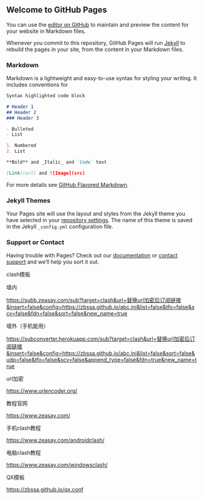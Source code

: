 ## Welcome to GitHub Pages

You can use the [editor on GitHub](https://github.com/ZBSSA/zbssa.GitHub.io/edit/master/index.md) to maintain and preview the content for your website in Markdown files.

Whenever you commit to this repository, GitHub Pages will run [Jekyll](https://jekyllrb.com/) to rebuild the pages in your site, from the content in your Markdown files.

### Markdown

Markdown is a lightweight and easy-to-use syntax for styling your writing. It includes conventions for

```markdown
Syntax highlighted code block

# Header 1
## Header 2
### Header 3

- Bulleted
- List

1. Numbered
2. List

**Bold** and _Italic_ and `Code` text

[Link](url) and ![Image](src)
```

For more details see [GitHub Flavored Markdown](https://guides.github.com/features/mastering-markdown/).

### Jekyll Themes

Your Pages site will use the layout and styles from the Jekyll theme you have selected in your [repository settings](https://github.com/ZBSSA/zbssa.GitHub.io/settings). The name of this theme is saved in the Jekyll `_config.yml` configuration file.

### Support or Contact

Having trouble with Pages? Check out our [documentation](https://help.github.com/categories/github-pages-basics/) or [contact support](https://github.com/contact) and we’ll help you sort it out.


clash模板

墙内

https://subb.zeasay.com/sub?target=clash&url=替换url加密后订阅链接&insert=false&config=https://zbssa.github.io/abc.ini&list=false&tfo=false&scv=false&fdn=false&sort=false&new_name=true

墙外（手机能用）

https://subconverter.herokuapp.com/sub?target=clash&url=替换url加密后订阅链接&insert=false&config=https://zbssa.github.io/abc.ini&list=false&sort=false&udp=false&tfo=false&scv=false&append_type=false&fdn=true&new_name=true

url加密

https://www.urlencoder.org/

教程官网

https://www.zeasay.com/

手机clash教程

https://www.zeasay.com/androidclash/

电脑clash教程

https://www.zeasay.com/windowsclash/

QX模板

https://zbssa.github.io/qx.conf
